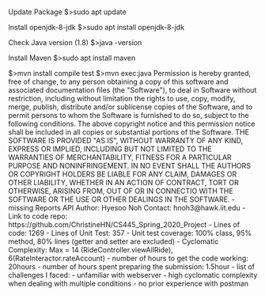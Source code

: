 # <Configuration Instructions>
Update Package
    $>sudo apt update

Install openjdk-8-jdk
    $>sudo apt install openjdk-8-jdk

Check Java version (1.8)
    $>java -version

Install Maven
    $>sudo apt install maven


<Build and deploy instructions>
    $>mvn install compile test
    $>mvn exec:java

<Copyright and licensing instructions>
Permission is hereby granted, free of change, to any person obtaining a copy of this software and associated documentation files (the "Software"), to deal in Software without restriction, including without limitation the rights to use, copy, modify, merge, publish, distribute and/or sublicense copies of the Software, and to permit persons to whom the Software is furnished to do so, subject to the following conditions.
The above copyright notice and this permission notice shall be included in all copies or substantial portions of the Software.
THE SOFTWARE IS PROVIDED "AS IS", WITHOUT WARRANTY OF ANY KIND, EXPRESS OR IMPLIED, INCLUDING BUT NOT LIMITED TO THE WARRANTIES OF MERCHANTABILITY, FITNESS FOR A PARTICULAR PURPOSE AND NONINFRINGEMENT. IN NO EVENT SHALL THE AUTHORS OR COPYRIGHT HOLDERS BE LIABLE FOR ANY CLAIM, DAMAGES OR OTHER LIABILITY, WHETHER IN AN ACTION OF CONTRACT, TORT OR OTHERWISE, ARISING FROM, OUT OF OR IN CONNECTIO WITH THE SOFTWARE OR THE USE OR OTHER DEALINGS IN THE SOFTWARE.

<Known bugs>
- missing Reports API

<Credits and acknowledgements>
Author: Hyesoo Noh
Contact: hnoh3@hawk.iit.edu

<Memo>
- Link to code repo: https://github.com/ChristineHN/CS445_Spring_2020_Project
- Lines of code: 1269
- Lines of Unit Test: 357
- Unit test coverage: 100% class, 95% method, 80% lines (getter and setter are excluded)
- Cyclomatic Complexity: Max = 14 (RideController.viewAllRide), 6(RateInteractor.rateAccount)
- number of hours to get the code working: 20hours
- number of hours spent preparing the submission: 1.5hour
- list of challenges I faced:
    - unfamiliar with webserver
    - high cyclomatic complexity when dealing with multiple conditions
    - no prior experience with postman
